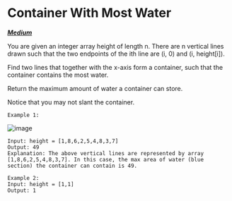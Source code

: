 # Container With Most Water
_**<a href = "https://leetcode.com/problems/container-with-most-water/description/" class = "button">Medium</a>**_

You are given an integer array height of length n. There are n vertical lines drawn such that the two endpoints of the ith line are (i, 0) and (i, height[i]).

Find two lines that together with the x-axis form a container, such that the container contains the most water.

Return the maximum amount of water a container can store.

Notice that you may not slant the container.

 

    Example 1:
![image](https://github.com/IshanKarki/LeetCodes/assets/44771554/be1a8958-4bb5-4d6e-844f-6bc85bebd9dc)
    
    Input: height = [1,8,6,2,5,4,8,3,7]
    Output: 49
    Explanation: The above vertical lines are represented by array [1,8,6,2,5,4,8,3,7]. In this case, the max area of water (blue section) the container can contain is 49.

    Example 2:
    Input: height = [1,1]
    Output: 1
